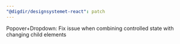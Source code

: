 ```yaml
---
"@digdir/designsystemet-react": patch
---
```


Popover+Dropdown: Fix issue when combining controlled state with changing child elements

